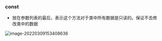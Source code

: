 ### const

- 放在参数列表的最后，表示这个方法对于类中所有数据是只读的。保证不去修改类中的数据

![image-20220309153408636](C:\Users\adam\AppData\Roaming\Typora\typora-user-images\image-20220309153408636.png)

### 